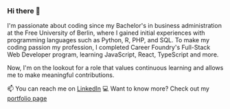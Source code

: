 ### Hi there 👋
I'm passionate about coding since my Bachelor's in business administration at the Free University of Berlin, where I gained initial experiences with programming languages such as Python, R, PHP, and SQL.
To make my coding passion my profession, I completed Career Foundry's Full-Stack Web Developer program, learning JavaScript, React, TypeScript and more.

Now, I'm on the lookout for a role that values continuous learning and allows me to make meaningful contributions.

📫 You can reach me on [LinkedIn](https://www.linkedin.com/in/isabel-matula/)
:computer: Want to know more? Check out my [portfolio page](https://isabelwen.github.io/portfolio-website/)
<!--
**IsabelWen/IsabelWen** is a ✨ _special_ ✨ repository because its `README.md` (this file) appears on your GitHub profile.

Here are some ideas to get you started:

- 🔭 I’m currently working on ...
- 🌱 I’m currently learning ...
- 👯 I’m looking to collaborate on ...
- 🤔 I’m looking for help with ...
- 💬 Ask me about ...
- 📫 How to reach me: ...
- 😄 Pronouns: ...
- ⚡ Fun fact: ...
-->
